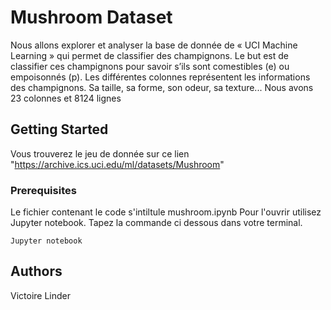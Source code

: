 # Mushroom Dataset 

Nous allons explorer et analyser la base de donnée de « UCI Machine Learning » qui permet de classifier des champignons.
Le but est de classifier ces champignons pour savoir s’ils sont comestibles (e) ou empoisonnés (p).
Les différentes colonnes représentent les informations des champignons. Sa taille, sa forme, son odeur, sa texture...
Nous avons 23 colonnes et 8124 lignes


## Getting Started

Vous trouverez le jeu de donnée sur ce lien "https://archive.ics.uci.edu/ml/datasets/Mushroom"

### Prerequisites

Le fichier contenant le code s'intiltule mushroom.ipynb 
Pour l'ouvrir utilisez Jupyter notebook. 
Tapez la commande  ci dessous dans votre terminal. 
```
Jupyter notebook
```



## Authors

Victoire Linder

